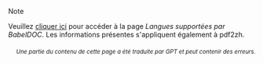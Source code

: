 > [!NOTE]
> Veuillez [cliquer ici](https://funstory-ai.github.io/BabelDOC/supported_languages/) pour accéder à la page *Langues supportées par BabelDOC*. Les informations présentes s'appliquent également à pdf2zh.

<div align="right"> 
<h6><small>Une partie du contenu de cette page a été traduite par GPT et peut contenir des erreurs.</small></h6>
